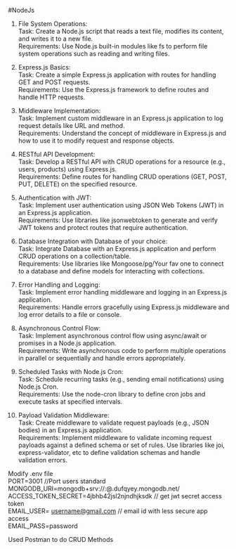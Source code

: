 #NodeJs
1. File System Operations:\
Task: Create a Node.js script that reads a text file, modifies its content, and writes it to a new file.\
Requirements: Use Node.js built-in modules like fs to perform file system operations such as reading and writing files.

2. Express.js Basics:\
Task: Create a simple Express.js application with routes for handling GET and POST requests.\
Requirements: Use the Express.js framework to define routes and handle HTTP requests.

3. Middleware Implementation:\
Task: Implement custom middleware in an Express.js application to log request details like URL and method.\
Requirements: Understand the concept of middleware in Express.js and how to use it to modify request and response objects.

4. RESTful API Development:\
Task: Develop a RESTful API with CRUD operations for a resource (e.g., users, products) using Express.js.\
Requirements: Define routes for handling CRUD operations (GET, POST, PUT, DELETE) on the specified resource.

5. Authentication with JWT:\
Task: Implement user authentication using JSON Web Tokens (JWT) in an Express.js application.\
Requirements: Use libraries like jsonwebtoken to generate and verify JWT tokens and protect routes that require authentication.

6. Database Integration with Database of your choice:\
Task: Integrate Database with an Express.js application and perform CRUD operations on a collection/table.\
Requirements: Use libraries like Mongoose/pg/Your fav one to connect to a database and define models for interacting with collections.

7. Error Handling and Logging:\
Task: Implement error handling middleware and logging in an Express.js application.\
Requirements: Handle errors gracefully using Express.js middleware and log error details to a file or console.

 8. Asynchronous Control Flow:\
Task: Implement asynchronous control flow using async/await or promises in a Node.js application.\
Requirements: Write asynchronous code to perform multiple operations in parallel or sequentially and handle errors appropriately.

9. Scheduled Tasks with Node.js Cron:\
Task: Schedule recurring tasks (e.g., sending email notifications) using Node.js Cron.\
Requirements: Use the node-cron library to define cron jobs and execute tasks at specified intervals.

10. Payload Validation Middleware:\
Task: Create middleware to validate request payloads (e.g., JSON bodies) in an Express.js application.\
Requirements: Implement middleware to validate incoming request payloads against a defined schema or set of rules. Use libraries like joi, express-validator, etc to define validation schemas and handle validation errors.


Modify .env file\
PORT=3001 //Port users standard\
MONGODB_URI=mongodb+srv://<username>:<password>@<mongodbname>.dufqyey.mongodb.net/\
ACCESS_TOKEN_SECRET=4jbhb42jsl2njndhjksdk  // get jwt secret access token\
EMAIL_USER= username@gmail.com // email id with less secure app access\
EMAIL_PASS=password


Used Postman to do CRUD Methods

